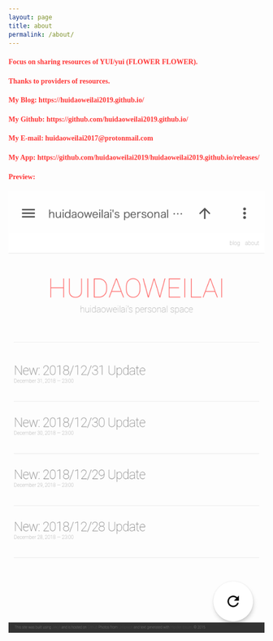 ```yaml
---
layout: page
title: about
permalink: /about/
---
```


<h4 id="focus-on-sharing-resources-of-yuiyui-flower-flower"><font face="Microsoft YaHei UI" color="#FF3636"><b>Focus on sharing resources of YUI/yui (FLOWER FLOWER).</b></font></h4>

<ul></ul>

<h4 id="thanks-to-providers-of-resource"><font face="Microsoft YaHei UI" color="#FF3636"><b>Thanks to providers of resources.</b></font></h4>

<ul></ul>

<h4 id="my-blog-httpshuidaoweilai2019githubio"><font face="Microsoft YaHei UI" color="#FF3636"><b>My Blog: https://huidaoweilai2019.github.io/</b></font></h4>

<ul></ul>

<h4 id="my-github-httpsgithubcomhuidaoweilai2019githubio"><font face="Microsoft YaHei UI" color="#FF3636"><b>My Github: https://github.com/huidaoweilai2019.github.io/</b></font></h4>

<ul></ul>

<h4 id="my-e-mail-huidaoweilai2017protonmailcom"><font face="Microsoft YaHei UI" color="#FF3636"><b>My E-mail: huidaoweilai2017@protonmail.com</b></font></h4>

<ul></ul>

<h4 id="my-app-httpsgithubcomhuidaoweilai2019huidaoweilai2019githubioreleases"><font face="Microsoft YaHei UI" color="#FF3636"><b>My App: https://github.com/huidaoweilai2019/huidaoweilai2019.github.io/releases/</b></font></h4>

<ul></ul>

<h4 id="preview-"><font face="Microsoft YaHei UI" color="#FF3636"><b>Preview: </b></font></h4>

<ul></ul>

<p><img src="/IMG_20190101_190524.png" alt="Branching" /></p>
